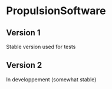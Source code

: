 # PropulsionSoftware


## Version 1
Stable version used for tests

## Version 2
In developpement (somewhat stable)
